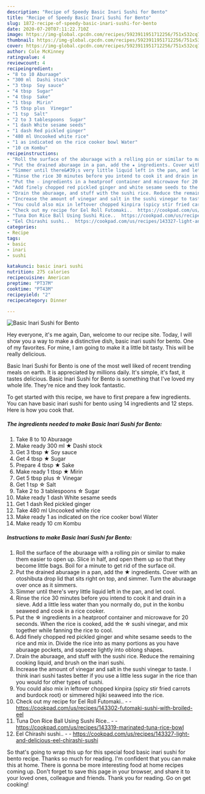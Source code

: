 ```yaml
---
description: "Recipe of Speedy Basic Inari Sushi for Bento"
title: "Recipe of Speedy Basic Inari Sushi for Bento"
slug: 1872-recipe-of-speedy-basic-inari-sushi-for-bento
date: 2020-07-20T07:11:22.710Z
image: https://img-global.cpcdn.com/recipes/5923911951712256/751x532cq70/basic-inari-sushi-for-bento-recipe-main-photo.jpg
thumbnail: https://img-global.cpcdn.com/recipes/5923911951712256/751x532cq70/basic-inari-sushi-for-bento-recipe-main-photo.jpg
cover: https://img-global.cpcdn.com/recipes/5923911951712256/751x532cq70/basic-inari-sushi-for-bento-recipe-main-photo.jpg
author: Cole McKinney
ratingvalue: 4
reviewcount: 4
recipeingredient:
- "8 to 10 Aburaage"
- "300 ml  Dashi stock"
- "3 tbsp  Soy sauce"
- "4 tbsp  Sugar"
- "4 tbsp  Sake"
- "1 tbsp  Mirin"
- "5 tbsp plus  Vinegar"
- "1 tsp  Salt"
- "2 to 3 tablespoons  Sugar"
- "1 dash White sesame seeds"
- "1 dash Red pickled ginger"
- "480 ml Uncooked white rice"
- "1 as indicated on the rice cooker bowl Water"
- "10 cm Kombu"
recipeinstructions:
- "Roll the surface of the aburaage with a rolling pin or similar to make them easier to open up. Slice in half, and open them up so that they become little bags. Boil for a minute to get rid of the surface oil."
- "Put the drained aburaage in a pan, add the ★ ingredients. Cover with an otoshibuta drop lid that sits right on top, and simmer. Turn the aburaage over once as it simmers."
- "Simmer until there&#39;s very little liquid left in the pan, and let cool."
- "Rinse the rice 30 minutes before you intend to cook it and drain in a sieve. Add a little less water than you normally do, put in the konbu seaweed and cook in a rice cooker."
- "Put the ☆ ingredients in a heatproof container and microwave for 20 seconds.  When the rice is cooked, add the ☆ sushi vinegar, and mix together while fanning the rice to cool."
- "Add finely chopped red pickled ginger and white sesame seeds to the rice and mix in. Divide the rice into as many portions as you have aburaage pockets, and squeeze lightly into oblong shapes."
- "Drain the aburaage, and stuff with the sushi rice. Reduce the remaining cooking liquid, and brush on the inari sushi."
- "Increase the amount of vinegar and salt in the sushi vinegar to taste.  I think inari sushi tastes better if you use a little less sugar in the rice than you would for other types of sushi."
- "You could also mix in leftover chopped kinpira (spicy stir fried carrots and burdock root) or simmered hijiki seaweed into the rice."
- "Check out my recipe for Eel Roll Futomaki..  https://cookpad.com/us/recipes/143302-futomaki-sushi-with-broiled-eel"
- "Tuna Don Rice Ball Using Sushi Rice..  https://cookpad.com/us/recipes/143319-marinated-tuna-rice-bowl"
- "Eel Chirashi sushi..  https://cookpad.com/us/recipes/143327-light-and-delicious-eel-chirashi-sushi"
categories:
- Recipe
tags:
- basic
- inari
- sushi

katakunci: basic inari sushi 
nutrition: 275 calories
recipecuisine: American
preptime: "PT37M"
cooktime: "PT43M"
recipeyield: "2"
recipecategory: Dinner

---
```



![Basic Inari Sushi for Bento](https://img-global.cpcdn.com/recipes/5923911951712256/751x532cq70/basic-inari-sushi-for-bento-recipe-main-photo.jpg)

Hey everyone, it's me again, Dan, welcome to our recipe site. Today, I will show you a way to make a distinctive dish, basic inari sushi for bento. One of my favorites. For mine, I am going to make it a little bit tasty. This will be really delicious.

Basic Inari Sushi for Bento is one of the most well liked of recent trending meals on earth. It is appreciated by millions daily. It's simple, it's fast, it tastes delicious. Basic Inari Sushi for Bento is something that I've loved my whole life. They're nice and they look fantastic.




To get started with this recipe, we have to first prepare a few ingredients. You can have basic inari sushi for bento using 14 ingredients and 12 steps. Here is how you cook that.

<!--inarticleads1-->

##### The ingredients needed to make Basic Inari Sushi for Bento:

1. Take 8 to 10 Aburaage
1. Make ready 300 ml ★ Dashi stock
1. Get 3 tbsp ★ Soy sauce
1. Get 4 tbsp ★ Sugar
1. Prepare 4 tbsp ★ Sake
1. Make ready 1 tbsp ★ Mirin
1. Get 5 tbsp plus ☆ Vinegar
1. Get 1 tsp ☆ Salt
1. Take 2 to 3 tablespoons ☆ Sugar
1. Make ready 1 dash White sesame seeds
1. Get 1 dash Red pickled ginger
1. Take 480 ml Uncooked white rice
1. Make ready 1 as indicated on the rice cooker bowl Water
1. Make ready 10 cm Kombu




<!--inarticleads2-->

##### Instructions to make Basic Inari Sushi for Bento:

1. Roll the surface of the aburaage with a rolling pin or similar to make them easier to open up. Slice in half, and open them up so that they become little bags. Boil for a minute to get rid of the surface oil.
1. Put the drained aburaage in a pan, add the ★ ingredients. Cover with an otoshibuta drop lid that sits right on top, and simmer. Turn the aburaage over once as it simmers.
1. Simmer until there&#39;s very little liquid left in the pan, and let cool.
1. Rinse the rice 30 minutes before you intend to cook it and drain in a sieve. Add a little less water than you normally do, put in the konbu seaweed and cook in a rice cooker.
1. Put the ☆ ingredients in a heatproof container and microwave for 20 seconds.  When the rice is cooked, add the ☆ sushi vinegar, and mix together while fanning the rice to cool.
1. Add finely chopped red pickled ginger and white sesame seeds to the rice and mix in. Divide the rice into as many portions as you have aburaage pockets, and squeeze lightly into oblong shapes.
1. Drain the aburaage, and stuff with the sushi rice. Reduce the remaining cooking liquid, and brush on the inari sushi.
1. Increase the amount of vinegar and salt in the sushi vinegar to taste.  I think inari sushi tastes better if you use a little less sugar in the rice than you would for other types of sushi.
1. You could also mix in leftover chopped kinpira (spicy stir fried carrots and burdock root) or simmered hijiki seaweed into the rice.
1. Check out my recipe for Eel Roll Futomaki.. -  - https://cookpad.com/us/recipes/143302-futomaki-sushi-with-broiled-eel
1. Tuna Don Rice Ball Using Sushi Rice.. -  - https://cookpad.com/us/recipes/143319-marinated-tuna-rice-bowl
1. Eel Chirashi sushi.. -  - https://cookpad.com/us/recipes/143327-light-and-delicious-eel-chirashi-sushi




So that's going to wrap this up for this special food basic inari sushi for bento recipe. Thanks so much for reading. I'm confident that you can make this at home. There is gonna be more interesting food at home recipes coming up. Don't forget to save this page in your browser, and share it to your loved ones, colleague and friends. Thank you for reading. Go on get cooking!
